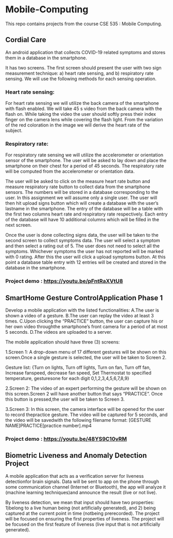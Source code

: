 # Mobile-Computing
This repo contains projects from the course CSE 535 : Mobile Computing.


## Cordial Care
An android application that collects COVID-19 related symptoms and stores them in a database in the smartphone. 

It has two screens. 
The first screen should present the user with two sign measurement technique: a) heart rate sensing, and b) respiratory rate sensing. 
We will use the following methods for each sensing operation.
### Heart rate sensing: 
For heart rate sensing we will utilize the back camera of the smartphone with flash enabled. We will take 45 s video from the back camera with the flash on. While taking the video the user should softly press their index finger on the camera lens while covering the flash light. From the variation of the red coloration in the image we will derive the heart rate of the subject.
### Respiratory rate: 
For respiratory rate sensing we will utilize the accelerometer or orientation sensor of the smartphone. The user will be asked to lay down and place the smartphone on their chest for a period of 45 seconds. The respiratory rate will be computed from the accelerometer or orientation data. 

The user will be asked to click on the measure heart rate button and measure respiratory rate button to collect data from the smartphone sensors. The numbers will be stored in a database corresponding to the user. In this assignment we will assume only a single user. The user will then hit upload signs button which will create a database with the user’s lastname in the smartphone. The entry of the database will be a table with the first two columns heart rate and respiratory rate respectively. Each entry of the database will have 10 additional columns which will be filled in the next screen.

Once the user is done collecting signs data, the user will be taken to the second screen to collect symptoms data. The user will select a symptom and then select a rating out of 5. The user does not need to select all the symptoms. Whichever symptoms the user has not reported will be marked with 0 rating. After this the user will click a upload symptoms button. At this point a database table entry with 12 entries will be created and stored in the database in the smartphone. 

### Project demo : https://youtu.be/pFntRaXVtU8

## SmartHome Gesture ControlApplication Phase 1
Develop a mobile application with the listed functionalities: 
A.The user is shown a video of a gesture. 
B.The user can replay the video at least 3 times. 
C.Upon clicking the “PRACTICE” button, the user can capture his or her own video throughthe smartphone’s front camera for a period of at most 5 seconds. 
D.The videos are uploaded to a server.

The mobile application should have three (3) screens:

1.Screen 1:​ A drop-down menu of 17 different gestures will be shown on this screen.Once a single gesture is selected, the user will be taken to Screen 2. 

Gesture list: {Turn on lights, Turn off lights, Turn on fan, Turn off fan, Increase fanspeed, decrease fan speed, Set Thermostat to specified temperature, gesturesone for each digit 0,1,2,3,4,5,6,7,8,9}

2.Screen 2:​ The video of an expert performing the gesture will be shown on this screen.Screen 2 will have another button that says “PRACTICE”. Once this button is pressed,the user will be taken to Screen 3.

3.Screen 3:​ In this screen, the camera interface will be opened for the user to record thepractice gesture. The video will be captured for ​5 seconds​, and the video will be savedwith the following filename format: [GESTURE NAME]PRACTICE[practice number].mp4

### Project demo : https://youtu.be/48YS9C10vRM

## Biometric Liveness and Anomaly Detection Project
A mobile application that acts as a verification server for liveness detectionfor brain signals. Data will be sent to app on the phone through some communication channel (Internet or Bluetooth), the app will analyze it (machine learning techniques)and announce the result (live or not live). 

By  liveness  detection,  we  mean  that  input  should have  two properties: 1)belong to a live human being (not artificially generated), and 2) being captured  at  the  current  point  in  time  (notbeing  prerecorded). The  project  will  be focused on ensuring the first properties of liveness. The project will be focused on the first feature of liveness (live input that is not artificially generated). 








